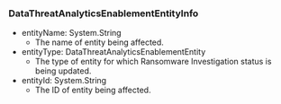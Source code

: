 ### DataThreatAnalyticsEnablementEntityInfo
- entityName: System.String
  - The name of entity being affected.
- entityType: DataThreatAnalyticsEnablementEntity
  - The type of entity for which Ransomware Investigation status is being updated.
- entityId: System.String
  - The ID of entity being affected.

